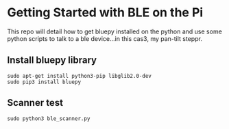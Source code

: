 # Getting Started with BLE on the Pi
This repo will detail how to get bluepy installed on the python and use some python scripts to talk to a ble device...in this cas3, my pan-tilt steppr.

## Install bluepy library
```
sudo apt-get install python3-pip libglib2.0-dev
sudo pip3 install bluepy
```

## Scanner test
`sudo python3 ble_scanner.py`

